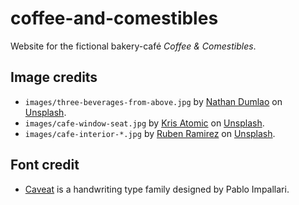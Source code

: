 # coffee-and-comestibles

Website for the fictional bakery-café _Coffee &amp; Comestibles_.

## Image credits

- `images/three-beverages-from-above.jpg` by [Nathan Dumlao](https://unsplash.com/@nate_dumlao?utm_source=unsplash&utm_medium=referral&utm_content=creditCopyText) on [Unsplash](https://unsplash.com/s/photos/cafe?utm_source=unsplash&utm_medium=referral&utm_content=creditCopyText).
- `images/cafe-window-seat.jpg` by [Kris Atomic](https://unsplash.com/@krisatomic?utm_source=unsplash&utm_medium=referral&utm_content=creditCopyText) on [Unsplash](https://unsplash.com/?utm_source=unsplash&utm_medium=referral&utm_content=creditCopyText).
- `images/cafe-interior-*.jpg` by [Ruben Ramirez](https://unsplash.com/@pinchebesu?utm_source=unsplash&utm_medium=referral&utm_content=creditCopyText) on [Unsplash](https://unsplash.com/?utm_source=unsplash&utm_medium=referral&utm_content=creditCopyText).

## Font credit

- [Caveat](https://fonts.google.com/specimen/Caveat?query=caveat) is a handwriting type family designed by Pablo Impallari.
